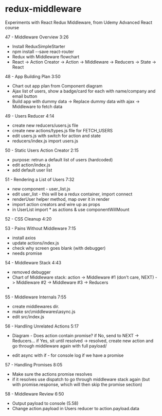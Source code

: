 # redux-middleware
Experiments with React Redux Middleware, from Udemy Advanced React course

47 - Middleware Overview 3:26  

* Install ReduxSimpleStarter
* npm install --save react-router
* Redux with Middleware flowchart
* React -> Action Creator -> Action -> Middleware -> Reducers -> State -> React

48 - App Building Plan 3:50  

* Chart out app plan from Component diagram
* Ajax list of users, show a badge/card for each with name/company and email button
* Build app with dummy data -> Replace dummy data with ajax -> Middleware to fetch data


49 - Users Reducer 4:14  
* create new reducers/users.js file
* create new actions/types.js file for FETCH_USERS
* edit users.js with switch for action and state
* reducers/index.js import users.js

50 - Static Users Action Creator 2:15  

* purpose: retrun a default list of users (hardcoded)
* edit action/index.js
* add default user list

51 - Rendering a List of Users 7:32  

* new component - user_list.js
* edit user_list - this will be a redux container, import connect
* renderUser helper method, map over it in render
* import action creators and wire up as props
* in UserList import * as actions & use componentWillMount

52 - CSS Cleanup 4:20  

53 - Pains Without Middleware 7:15  

* install axios
* update actions/index.js
* check why screen goes blank (with debugger)
* needs promise

54 - Middleware Stack 4:43  
* removed debugger
* Chart of Middleware stack: action -> Middleware #1 (don't care, NEXT) -> Middleware #2 -> Middleware #3 -> Reducers
*

55 - Middleware Internals 7:55

* create middlewares dir.
* make src\middlewares\async.js
* edit src/index.js

56 - Handling Unrelated Actions 5:17  

* Diagram - Does action contain promise? if No, send to NEXT -> Reducers... if Yes, sit until resolved -> resolved, create new action and go through middleware again with full payload/

* edit async with if - for console log if we have a promise

57 - Handling Promises 8:05  

* Make sure the actions promise resolves
* if it resolves use dispatch to go through middleware stack again (but with promise.response, which will then skip the promise section)


58 - Middleware Review 6:50

* Output payload to console (5.58)
* Change action.payload in Users reducer to action.payload.data
